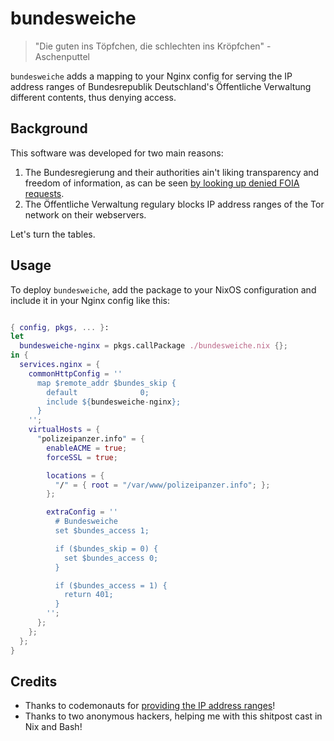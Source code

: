 bundesweiche
============

> "Die guten ins Töpfchen, die schlechten ins Kröpfchen" - Aschenputtel 

`bundesweiche` adds a mapping to your Nginx config for serving the IP address ranges of Bundesrepublik Deutschland's Öffentliche Verwaltung different contents, thus denying access.

## Background

This software was developed for two main reasons:

1. The Bundesregierung and their authorities ain't liking transparency and freedom of information, as can be seen [by looking up denied FOIA requests](https://fragdenstaat.de/anfragen/?q=&status=abgelehnt&jurisdiction=&campaign=&category=&publicbody=&tag=&user=&first_after=&first_before=&sort=).
2. The Öffentliche Verwaltung regulary blocks IP address ranges of the Tor network on their webservers.

Let's turn the tables.

## Usage

To deploy `bundesweiche`, add the package to your NixOS configuration and include it in your Nginx config like this:

```nix

{ config, pkgs, ... }:
let
  bundesweiche-nginx = pkgs.callPackage ./bundesweiche.nix {};
in {
  services.nginx = {
    commonHttpConfig = ''
      map $remote_addr $bundes_skip {
        default              0;
        include ${bundesweiche-nginx};
      }
    '';
    virtualHosts = {
      "polizeipanzer.info" = {
        enableACME = true;
        forceSSL = true;

        locations = {
          "/" = { root = "/var/www/polizeipanzer.info"; };
        };

        extraConfig = ''
          # Bundesweiche
          set $bundes_access 1;

          if ($bundes_skip = 0) {
            set $bundes_access 0;
          }

          if ($bundes_access = 1) {
            return 401;
          }
        '';
      };
    };
  };
}

```

## Credits

- Thanks to codemonauts for [providing the IP address ranges](https://github.com/codemonauts/bundesedit)! 
- Thanks to two anonymous hackers, helping me with this shitpost cast in Nix and Bash!
